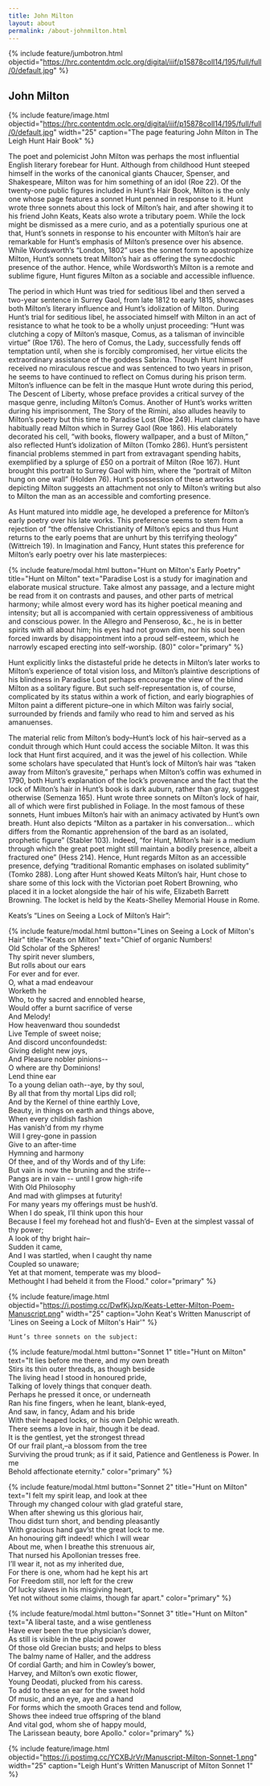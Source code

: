 ```yaml
---
title: John Milton
layout: about
permalink: /about-johnmilton.html
---
```

{% include feature/jumbotron.html objectid="https://hrc.contentdm.oclc.org/digital/iiif/p15878coll14/195/full/full/0/default.jpg" %}

## John Milton

{% include feature/image.html objectid="https://hrc.contentdm.oclc.org/digital/iiif/p15878coll14/195/full/full/0/default.jpg" width="25" caption="The page featuring John Milton in The Leigh Hunt Hair Book" %} 

The poet and polemicist John Milton was perhaps the most influential English literary forebear for Hunt. Although from childhood Hunt steeped himself in the works of the canonical giants Chaucer, Spenser, and Shakespeare, Milton was for him something of an idol (Roe 22). Of the twenty-one public figures included in Hunt’s Hair Book, Milton is the only one whose page features a sonnet Hunt penned in response to it. Hunt wrote three sonnets about this lock of Milton’s hair, and after showing it to his friend John Keats, Keats also wrote a tributary poem. While the lock might be dismissed as a mere curio, and as a potentially spurious one at that, Hunt’s sonnets in response to his encounter with Milton’s hair are remarkable for Hunt’s emphasis of Milton’s presence over his absence. While Wordsworth’s “London, 1802” uses the sonnet form to apostrophize Milton, Hunt’s sonnets treat Milton’s hair as offering the synecdochic presence of the author. Hence, while Wordsworth’s Milton is a remote and sublime figure, Hunt figures Milton as a sociable and accessible influence.

The period in which Hunt was tried for seditious libel and then served a two-year sentence in Surrey Gaol, from late 1812 to early 1815, showcases both Milton’s literary influence and Hunt’s idolization of Milton. During Hunt’s trial for seditious libel, he associated himself with Milton in an act of resistance to what he took to be a wholly unjust proceeding: “Hunt was clutching a copy of Milton’s masque, Comus, as a talisman of invincible virtue” (Roe 176). The hero of Comus, the Lady, successfully fends off temptation until, when she is forcibly compromised, her virtue elicits the extraordinary assistance of the goddess Sabrina. Though Hunt himself received no miraculous rescue and was sentenced to two years in prison, he seems to have continued to reflect on Comus during his prison term. Milton’s influence can be felt in the masque Hunt wrote during this period, The Descent of Liberty, whose preface provides a critical survey of the masque genre, including Milton’s Comus. Another of Hunt’s works written during his imprisonment, The Story of the Rimini, also alludes heavily to Milton’s poetry but this time to Paradise Lost (Roe 249). Hunt claims to have habitually read Milton which in Surrey Gaol (Roe 186). His elaborately decorated his cell, “with books, flowery wallpaper, and a bust of Milton,” also reflected Hunt’s idolization of Milton (Tomko 286). Hunt’s persistent financial problems stemmed in part from extravagant spending habits, exemplified by a splurge of £50 on a portrait of Milton (Roe 167). Hunt brought this portrait to Surrey Gaol with him, where the “portrait of Milton hung on one wall” (Holden 76). Hunt’s possession of these artworks depicting Milton suggests an attachment not only to Milton’s writing but also to Milton the man as an accessible and comforting presence.

As Hunt matured into middle age, he developed a preference for Milton’s early poetry over his late works. This preference seems to stem from a rejection of “the offensive Christianity of Milton’s epics and thus Hunt returns to the early poems that are unhurt by this terrifying theology” (Wittreich 19). In Imagination and Fancy, Hunt states this preference for Milton’s early poetry over his late masterpieces: 

{% include feature/modal.html button="Hunt on Milton's Early Poetry" title="Hunt on Milton" text="Paradise Lost is a study for imagination and elaborate musical structure. Take almost any passage, and a lecture might be read from it on contrasts and pauses, and other parts of metrical harmony; while almost every word has its higher poetical meaning and intensity; but all is accompanied with certain oppressiveness of ambitious and conscious power. In the Allegro and Penseroso, &c., he is in better spirits with all about him; his eyes had not grown dim, nor his soul been forced inwards by disappointment into a proud self-esteem, which he narrowly escaped erecting into self-worship. (80)" color="primary" %}

Hunt explicitly links the distasteful pride he detects in Milton’s later works to Milton’s experience of total vision loss, and Milton’s plaintive descriptions of his blindness in Paradise Lost perhaps encourage the view of the blind Milton as a solitary figure. But such self-representation is, of course, complicated by its status within a work of fiction, and early biographies of Milton paint a different picture–one in which Milton was fairly social, surrounded by friends and family who read to him and served as his amanuenses.

The material relic from Milton’s body–Hunt’s lock of his hair–served as a conduit through which Hunt could access the sociable Milton. It was this lock that Hunt first acquired, and it was the jewel of his collection. While some scholars have speculated that Hunt’s lock of Milton’s hair was “taken away from Milton’s gravesite,” perhaps when Milton’s coffin was exhumed in 1790, both Hunt’s explanation of the lock’s provenance and the fact that the lock of Milton’s hair in Hunt’s book is dark auburn, rather than gray, suggest otherwise (Semenza 165). Hunt wrote three sonnets on Milton’s lock of hair, all of which were first published in Foliage. In the most famous of these sonnets, Hunt imbues Milton’s hair with an animacy activated by Hunt’s own breath. Hunt also depicts “Milton as a partaker in his conversation… which differs from the Romantic apprehension of the bard as an isolated, prophetic figure” (Stabler 103). Indeed, “for Hunt, Milton’s hair is a medium through which the great poet might still maintain a bodily presence, albeit a fractured one” (Hess 214). Hence, Hunt regards Milton as an accessible presence, defying “traditional Romantic emphases on isolated sublimity” (Tomko 288). Long after Hunt showed Keats Milton’s hair, Hunt chose to share some of this lock with the Victorian poet Robert Browning, who placed it in a locket alongside the hair of his wife, Elizabeth Barrett Browning. The locket is held by the Keats-Shelley Memorial House in Rome.

Keats’s “Lines on Seeing a Lock of Milton’s Hair”:

{% include feature/modal.html button="Lines on Seeing a Lock of Milton's Hair" title="Keats on Milton" text="Chief of organic Numbers! <br> 
Old Scholar of the Spheres! <br>
Thy spirit never slumbers, <br>
But rolls about our ears <br>
For ever and for ever. <br>
O, what a mad endeavour <br>
Worketh he <br>
Who, to thy sacred and ennobled hearse, <br>
Would offer a burnt sacrifice of verse <br> 
And Melody! <br> 
How heavenward thou soundedst <br>
Live Temple of sweet noise; <br>
And discord unconfoundedst: <br>
Giving delight new joys, <br> 
And Pleasure nobler pinions-- <br> 
O where are thy Dominions! <br>
Lend thine ear <br>
To a young delian oath--aye, by thy soul, <br> 
By all that from thy mortal Lips did roll; <br>
And by the Kernel of thine earthly Love, <br> 
Beauty, in things on earth and things above, <br> 
When every childish fashion <br> 
Has vanish'd from my rhyme <br> 
Will I grey-gone in passion <br>
Give to an after-time <br> 
Hymning and harmony <br> 
Of thee, and of thy Words and of thy Life: <br> 
But vain is now the bruning and the strife-- <br> 
Pangs are in vain -- until I grow high-rife <br> 
With Old Philosophy <br> 
And mad with glimpses at futurity! <br>
For many years my offerings must be hush’d. <br>
When I do speak, I’ll think upon this hour <br>
Because I feel my forehead hot and flush’d– 
Even at the simplest vassal of thy power;<br>
A look of thy bright hair–<br>
Sudden it came,<br>
And I was startled, when I caught thy name<br>
Coupled so unaware;<br>
Yet at that moment, temperate was my blood–<br>
Methought I had beheld it from the Flood." color="primary" %}

{% include feature/image.html objectid="https://i.postimg.cc/DwfKjJxp/Keats-Letter-Milton-Poem-Manuscript.png" width="25" caption="John Keat's Written Manuscript of 'Lines on Seeing a Lock of Milton's Hair'" %} 

    Hunt’s three sonnets on the subject:

{% include feature/modal.html button="Sonnet 1" title="Hunt on Milton" text="It lies before me there, and my own breath<br>
Stirs its thin outer threads, as though beside<br> 
The living head I stood in honoured pride,<br>
Talking of lovely things that conquer death.<br>
Perhaps he pressed it once, or underneath<br>
Ran his fine fingers, when he leant, blank-eyed,<br>
And saw, in fancy, Adam and his bride<br>
With their heaped locks, or his own Delphic wreath.<br>
There seems a love in hair, though it be dead.<br>
It is the gentlest, yet the strongest thread<br>
Of our frail plant,–a  blossom from the tree<br>
Surviving the proud trunk; as if it said,
Patience and Gentleness is Power. In me<br>
Behold affectionate eternity." color="primary" %}

{% include feature/modal.html button="Sonnet 2" title="Hunt on Milton" text="I felt my spirit leap, and look at thee<br>
Through my changed colour with glad grateful stare,<br>
When after shewing us this glorious hair,<br>
Thou didst turn short, and bending pleasantly<br>
With gracious hand gav’st the great lock to me.<br>
An honouring gift indeed! which I will wear<br>
About me, when I breathe this strenuous air,<br>
That nursed his Apollonian tresses free.<br>
I’ll wear it, not as my inherited due,<br>
For there is one, whom had he kept his art<br>
For Freedom still, nor left for the crew<br>
Of lucky slaves in his misgiving heart,<br>
Yet not without some claims, though far apart." color="primary" %}

{% include feature/modal.html button="Sonnet 3" title="Hunt on Milton" text="A liberal taste, and a wise gentleness<br>
Have ever been the true physician’s dower,<br>
As still is visible in the placid power<br>
Of those old Grecian busts; and helps to bless<br>
The balmy name of Haller, and the address<br>
Of cordial Garth; and him in Cowley’s bower,<br>
Harvey, and Milton’s own exotic flower,<br>
Young Deodati, plucked from his caress.<br>
To add to these an ear for the sweet hold<br>
Of music, and an eye, aye and a hand<br>
For forms which the smooth Graces tend and follow,<br>
Shows thee indeed true offspring of the bland<br>
And vital god, whom she of happy mould,<br>
The Larissean beauty, bore Apollo." color="primary" %}

{% include feature/image.html objectid="https://i.postimg.cc/YCXBJrVr/Manuscript-Milton-Sonnet-1.png" width="25" caption="Leigh Hunt's Written Manuscript of Milton Sonnet 1" %} 